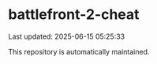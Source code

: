 # battlefront-2-cheat

Last updated: 2025-06-15 05:25:33

This repository is automatically maintained.

